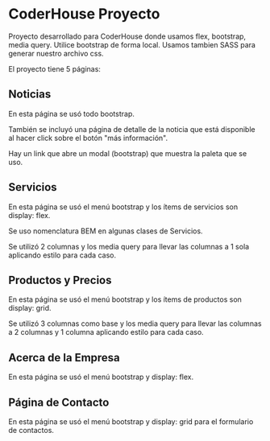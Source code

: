 # CoderHouse Proyecto

Proyecto desarrollado para CoderHouse donde usamos flex, bootstrap, media query.
Utilice bootstrap de forma local.
Usamos tambien SASS para generar nuestro archivo css.

El proyecto tiene 5 páginas:

## Noticias

En esta página se usó todo bootstrap.

También se incluyó una página de detalle de la noticia que está disponible al hacer click sobre el botón "más información".

Hay un link que abre un modal (bootstrap) que muestra la paleta que se uso.

## Servicios

En esta página se usó el menú bootstrap y los ítems de servicios son display: flex.

Se uso nomenclatura BEM en algunas clases de Servicios.

Se utilizó 2 columnas y los media query para llevar las columnas a 1 sola aplicando estilo para cada caso.

## Productos y Precios

En esta página se usó el menú bootstrap y los ítems de productos son display: grid.

Se utilizó 3 columnas como base y los media query para llevar las columnas a 2 columnas y 1 columna aplicando estilo para cada caso.

## Acerca de la Empresa

En esta página se usó el menú bootstrap y display: flex.

## Página de Contacto

En esta página se usó el menú bootstrap y display: grid para el formulario de contactos.

